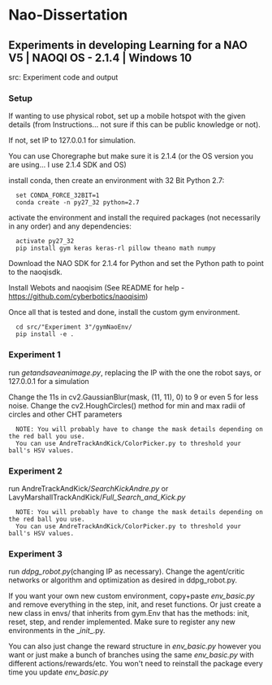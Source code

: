 # Nao-Dissertation
## Experiments in developing Learning for a NAO V5 | NAOQI OS - 2.1.4  | Windows 10 

src: Experiment code and output

### Setup

If wanting to use physical robot, set up a mobile hotspot with the given details (from Instructions... not sure if this can be public knowledge or not).

If not, set IP to 127.0.0.1 for simulation.

You can use Choregraphe but make sure it is 2.1.4 (or the OS version you are using... I use 2.1.4 SDK and OS)

install conda, then create an environment with 32 Bit Python 2.7: 

      set CONDA_FORCE_32BIT=1
      conda create -n py27_32 python=2.7

activate the environment and install the required packages (not necessarily in any order) and any dependencies:

      activate py27_32
      pip install gym keras keras-rl pillow theano math numpy

Download the NAO SDK for 2.1.4 for Python and set the Python path to point to the naoqisdk.

Install Webots and naoqisim (See README for help - https://github.com/cyberbotics/naoqisim)

Once all that is tested and done, install the custom gym environment.

      cd src/"Experiment 3"/gymNaoEnv/
      pip install -e .


### Experiment 1
run *getandsaveanimage.py*, replacing the IP with the one the robot says, or 127.0.0.1 for a simulation

Change the 11s in cv2.GaussianBlur(mask, (11, 11), 0) to 9 or even 5 for less noise.
Change the cv2.HoughCircles() method for min and max radii of circles and other CHT parameters

      NOTE: You will probably have to change the mask details depending on the red ball you use.
      You can use AndreTrackAndKick/ColorPicker.py to threshold your ball's HSV values.

### Experiment 2
run AndreTrackAndKick/*SearchKickAndre.py* or LavyMarshallTrackAndKick/*Full_Search_and_Kick.py* 

      NOTE: You will probably have to change the mask details depending on the red ball you use.
      You can use AndreTrackAndKick/ColorPicker.py to threshold your ball's HSV values.
      
### Experiment 3
run *ddpg_robot.py*(changing IP as necessary). Change the agent/critic networks or algorithm and optimization as desired in ddpg_robot.py. 

  If you want your own new custom environment, copy+paste *env_basic.py* and remove everything in the step, init, and reset functions. Or       just create a new class in envs/ that inherits from gym.Env that has the methods: init, reset, step, and render implemented. Make sure to register any new environments in the \__init__.py.
    
  You can also just change the reward structure in *env_basic.py* however you want or just make a bunch of branches using the same *env_basic.py* with different actions/rewards/etc. You won't need to reinstall the package every time you update *env_basic.py*
